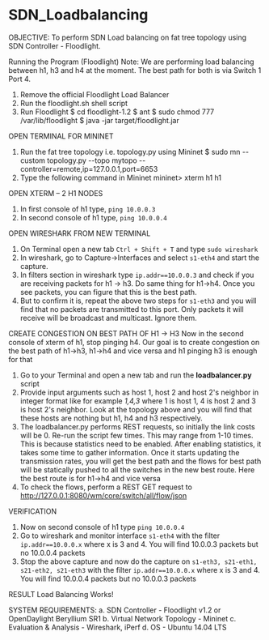 # SDN_Loadbalancing

OBJECTIVE: To perform SDN Load balancing on fat tree topology using SDN Controller - Floodlight.


Running the Program (Floodlight)
Note: We are performing load balancing between h1, h3 and h4 at the moment. The best path for both is via Switch 1 Port 4.

1.	Remove the official Floodlight Load Balancer
2.	Run the floodlight.sh shell script
3.	Run Floodlight
$ cd floodlight-1.2
$ ant
$ sudo chmod 777 /var/lib/floodlight
$ java -jar target/floodlight.jar

OPEN TERMINAL FOR MININET
1.	Run the fat tree topology i.e. topology.py using Mininet
$ sudo mn --custom topology.py --topo mytopo --controller=remote,ip=127.0.0.1,port=6653
2.	Type the following command in Mininet
    mininet> xterm h1 h1

OPEN XTERM – 2 H1 NODES
1.	In first console of h1 type, ``` ping 10.0.0.3 ```
2.	In second console of h1 type, ``` ping 10.0.0.4 ```

OPEN WIRESHARK FROM NEW TERMINAL 
1.	On Terminal open a new tab ``` Ctrl + Shift + T ``` and type ``` sudo wireshark ```
2.	In wireshark, go to Capture->Interfaces and select ``` s1-eth4 ``` and start the capture.
3.	In filters section in wireshark type ``` ip.addr==10.0.0.3 ``` and check if you are receiving packets for h1 -> h3. Do same thing for h1->h4. Once you see packets, you can figure that this is the best path.
4.	But to confirm it is, repeat the above two steps for ``` s1-eth3 ``` and you will find that no packets are transmitted to this port. Only packets it will receive will be broadcast and multicast. Ignore them.

CREATE CONGESTION ON BEST PATH OF H1 -> H3
Now in the second console of xterm of h1, stop pinging h4. Our goal is to create congestion on the best path of h1->h3, h1->h4 and vice versa and h1 pinging h3 is enough for that
1.	Go to your Terminal and open a new tab and run the **loadbalancer.py** script
2.	Provide input arguments such as host 1, host 2 and host 2's neighbor in integer format like for example *1,4,3* where 1 is host 1, 4 is host 2 and 3 is host 2's neighbor. Look at the topology above and you will find that these hosts are nothing but h1, h4 and h3 respectively.
3.	The loadbalancer.py performs REST requests, so initially the link costs will be 0. Re-run the script few times. This may range from 1-10 times. This is because statistics need to be enabled. After enabling statistics, it takes some time to gather information. Once it starts updating the transmission rates, you will get the best path and the flows for best path will be statically pushed to all the switches in the new best route. Here the best route is for h1->h4 and vice versa
4.	To check the flows, perform a REST GET request to http://127.0.0.1:8080/wm/core/switch/all/flow/json

VERIFICATION
1.	Now on second console of h1 type ``` ping 10.0.0.4 ```
2.	Go to wireshark and monitor interface ``` s1-eth4 ``` with the filter ``` ip.addr==10.0.0.x ``` where x is 3 and 4. You will find 10.0.0.3 packets but no 10.0.0.4 packets
3.	Stop the above capture and now do the capture on ``` s1-eth3, s21-eth1, s21-eth2, s21-eth3 ``` with the filter ``` ip.addr==10.0.0.x ``` where x is 3 and 4. You will find 10.0.0.4 packets but no 10.0.0.3 packets

RESULT
    Load Balancing Works!

SYSTEM REQUIREMENTS:
a.	    SDN Controller - Floodlight v1.2 or OpenDaylight Beryllium SR1
b.	    Virtual Network Topology - Mininet
c.	    Evaluation & Analysis - Wireshark, iPerf
d.	    OS - Ubuntu 14.04 LTS
